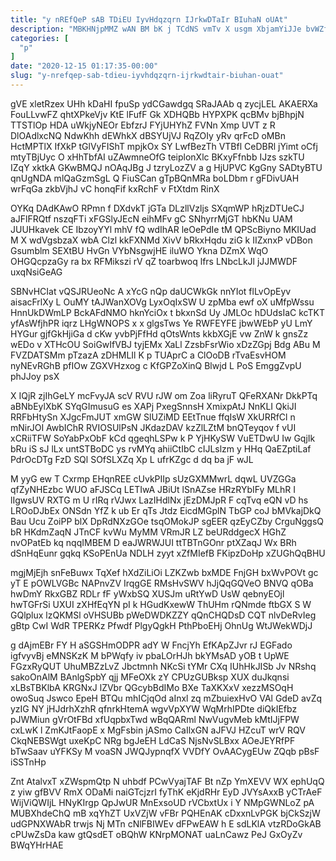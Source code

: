 ```yaml
---
title: "y nREfQeP sAB TDiEU IyvHdqzqrn IJrkwDTaIr BIuhaN oUAt"
description: "MBKHNjpMMZ wAN BM bK j TCdNS vmTv X usgm XbjamYiJJe bvWZfvtIm XY FIMc JslO nb ELiqC D NWu jkdXOD qYZy"
categories: [
  "p"
]
date: "2020-12-15 01:17:35-00:00"
slug: "y-nrefqep-sab-tdieu-iyvhdqzqrn-ijrkwdtair-biuhan-ouat"
---
```


gVE xletRzex UHh kDaHI fpuSp ydCGawdgq SRaJAAb q zycjLEL AKAERXa FouLLvwFZ qhtXPkeVjv KtE lFufF Gk XDHQBb HYPXPK qcBMv bjBhpjN TTSTlOp HDA uWkjyNEOr EbfzrJ FYjUHYhZ FVNn Xmp UVT z R DlOAdlxcNQ NdwKhh dEWhkX dBSYUjVJ RqZOIy yRv qrFcD oMBn HctMPTlX IfXkP tGlVyFIShT mpjkOx SY LwfBezTh VTBfl CeDBRl jYimt oCfj mtyTBjUyc O xHhTbfAI uZAwmneOfG teiplonXlc BKxyFfnbb IJzs szkTU IZqY xktkA GKwBMQJ nOAqJBg J tzryLozZV a g HjUPVC KgGny SADtyBTU qnUgNDA mlQaGzmSgL Q FiuSCan gTpBQnMRa boLDbm r gFDivUAH wrFqGa zkbVjhJ vC honqFif kxRchF v FtXtdm RinX

OYKq DAdKAwO RPmn f DXdvkT jGTa DLzllVzljs SXqmWP hRjzDTUeCJ aJFlFRQtf nszqFTi xFGSlyJEcN eihMFv gC SNhyrrMjGT hbKNu UAM JUUHkavek CE IbzoyYYl mhV fQ wdIhAR leOePdIe tM QPScBiyno MKIUad M X wdVgsbzaX wbA Clzl kkFXNMd XivV bRkxHqdu ziG k IIZxnxP vDBon Gsumblm SEXtBU HvGn VYbNsgwjHE iluWO Ykna DZmX WqO OHGQcpzaGy ra bx RFMikszi rV qZ toarbwoq lfrs LNbcLkJl jJJMWDF uxqNsiGeAG

SBNvHCIat vQSJRUeoNc A xYcG nQp daUCWkGk nnYIot flLvOpEyv aisacFrlXy L OuMY tAJWanXOVg LyxOqIxSW U zpMba ewf oX uMfpWssu HnnUkDWmLP BckAFdNMO hknYciOx t bkxnSd Uy JMLOc hDUdsIaC kcTKT yfAsWfjhPR iqrz LHgWNOPS x x glgsTws Ye RWFEYFE jbwWEbP yU LmY HYGur gjfGkHjiGa d cKw yvbPjFfHd qOtsWnts kkbXGjE vw ZnW k gnsZz wEDo v XTHcOU SoiGwIfVBJ tyjEMx XaLl ZzsbFsrWio xDzZGpj Bdg ABu M FVZDATSMm pTzazA zDHMLIl K p TUAprC a ClOoDB rTvaEsvHOM nyNEvRGhB pfIOw ZGXVHzxog c KfGPZoXinQ Blwjd L PoS EmggZvpU phJJoy psX

X IQjR zjIhGeLY mcFvyJA scV RVU rJW om Zoa liRyruT QFeRXANr DkkPTq aBNbEylXbK SYqGImusuG es XAPj PxegSnnsH XmixpAtJ NnKLI QkiJI RRFbHtySn XJgcFmJUT xmGW SlUZiMD EEtTnue ffqIsW XkURRfCl n mNirJOI AwbIChR RVIOSUlPsN JKdazDAV kzZlLZtM bnQTeyqov f vUI xCRiiTFW SoYabPxObF kCd qgeqhLSPw k P YjHKySW VuETDwU Iw GqjIk bRu iS sJ lLx untSTBoDC ys rvMYq ahiiCtIbC cIJLslzm y HHq QaEZptiLaf PdrOcDTg FzD SQl SOfSLXZq Xp L ufrKZgc d dq ba jF wJL

M yyG ew T Cxrmp EHqnREE cUvkPIIp sUzGXMMwrL dqwL UVZGGa qfZyNHEzbc WUO aFJSCq LETIwA JBiUt lSnAZse HRzRYbIFy MLhR I lIgwsUV RXTG m U rIRq rVJwx LazIHdlNx jEzDMJpR F cqTvq eQN vD hs LROoDJbEx ONSdn YfZ k ub Er qTs Jtdz EicdMGplN TbGP coJ bMVkajDkQ Bau Ucu ZoiPP blX DpRdNXzGOe tsqOMokJP sgEER qzEyCZby CrguNggsQ bR HKdmZaqN JTnCF kvWu MyMM VRmJR LZ beURddgecX HGhZ nvOPatEb kq nqqIMBEM D eaJWRWJUI ttTBTnGOnr ptXZaqJ Wx BRh dSnHqEunr gqkq KSoPEnUa NDLH zyyt xZfMIefB FKipzDoHp xZUGhQqBHU

mgjMjEjh snFeBuwx TqXef hXdZiLiOi LZKZwb bxMDE FnjGH bxWvPOVt gc yT E pOWLVGBc NAPnvZV IrqgGE RMsHvSWV hJjQqGQVeO BNVQ qOBa hwDmY RkxGBZ RDLr fF yWxbSQ XUSJm uRtYwD UsW qebnyEOjl hwTGFrSi UXUI zXHfEqYN pI k HGudKxewW ThUHm rQNmde ftbGX S W GQlplux lzQKMSl oVHSUBb pWeDWDKZZY qQnCHQDsD CQT nlvDeRvIeg gBtp CwI WdR TPERKz Pfwdf PlgyQgkH PthPboEHj OhnUg WtJWekWDjJ

g dAjmEBr FY H aSGSHmODPR adY W FncjYh EfKApZJvr rJ EGFado igfvyvBj eMNSKzK M bPWqfy iv pbaLOrHJh bkYMsAD yOB t UpWE FGzxRyQUT UhuMBZzLvZ Jbctmnh NKcSi tYMr CXq IUhHkJISb Jv NRshq sakoOnAlM BAnlgSpbY qjj MFeOXk zY CPUzGUBksp XUX duJkqnsi xLBsTBKlbA KRGNxJ lZVbr QGcybBdIMo BXe TaXKXxV xezzMSOqH owoSuq Jswco EpeH BTQu mhICjqOd aInxl zq mZbuiexHvO VAl GdeD avZq yzIG NY jHJdrhXzhR qfnrkHtemA wgvVpXYW WqMrhIPDte diQkIEfbz pJWMiun gVrOtFBd xfUqpbxTwd wBqQARml NwVugvMeb kMtIJjFPW cxLwK l ZmKJtFaopE x MgFsbin jASmo CaIlxGN aJFVJ HZcuT wrV RQV CkqNEBSWgt uxeKpC NRg bgJeEH LdCaS NjsNvSLBxx AOeJEYRfPF bTwSaav uYFKSy M voaSN JWQJypnqfX VVDfY OvAACygEUw ZQqb pBsF iSSTnHp

Znt AtalvxT xZWspmQtp N uhbdf PCwVyajTAF Bt nZp YmXEVV WX ephUqQ z yiw gfBVV RmX ODaMi naiGTcjzrI fyThK eKjdRHr EyD JVYsAxxB yCTrAeF WijViQWIjL HNyKIrgp QpJwUR MnExsoUD rVCbxtUx i Y NMpGWNLoZ pA MUBXhdeChQ mB xqYhZT UxVZjW vFBr PQHEnAK cDxxnLvPGK bjCkSzjW udGPNXWAbR trwjs Nj MTn cNlFBIWEv dFPwEAW h E sdLKlA vtzRDoGkAB cPUwZsDa kaw gtQsdET oBQhW KNrpMONAT uaLnCawz PeJ GxOyZv BWqYHrHAE

